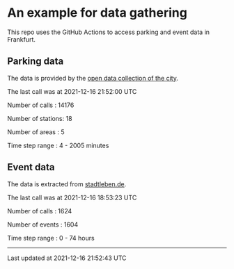 # An example for data gathering

This repo uses the GitHub Actions to access parking and event data in Frankfurt.

## Parking data
The data is provided by the [open data collection of the city](https://www.offenedaten.frankfurt.de/).

The last call was at 2021-12-16 21:52:00 UTC

Number of calls   : 14176

Number of stations:    18

Number of areas   :     5

Time step range   :     4 -  2005 minutes


## Event data
The data is extracted from [stadtleben.de](https://stadtleben.de/frankfurt/).

The last call was at 2021-12-16 18:53:23 UTC

Number of calls   : 1624

Number of events  : 1604

Time step range   :    0 -   74 hours


----

Last updated at 2021-12-16 21:52:43 UTC
